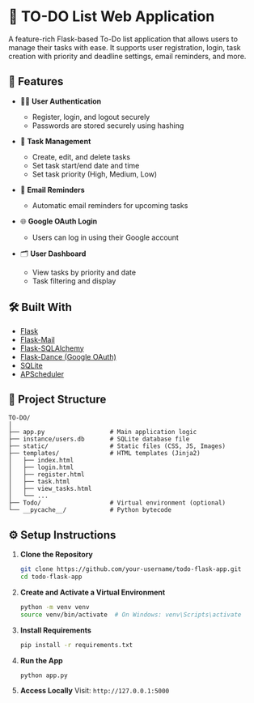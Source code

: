 # 📝 TO-DO List Web Application

A feature-rich Flask-based To-Do list application that allows users to manage their tasks with ease. It supports user registration, login, task creation with priority and deadline settings, email reminders, and more.

## 🚀 Features

- 🧑‍💻 **User Authentication**
  - Register, login, and logout securely
  - Passwords are stored securely using hashing

- 📅 **Task Management**
  - Create, edit, and delete tasks
  - Set task start/end date and time
  - Set task priority (High, Medium, Low)

- 📧 **Email Reminders**
  - Automatic email reminders for upcoming tasks

- 🌐 **Google OAuth Login**
  - Users can log in using their Google account

- 🗂️ **User Dashboard**
  - View tasks by priority and date
  - Task filtering and display

## 🛠️ Built With

- [Flask](https://flask.palletsprojects.com/)
- [Flask-Mail](https://pythonhosted.org/Flask-Mail/)
- [Flask-SQLAlchemy](https://flask-sqlalchemy.palletsprojects.com/)
- [Flask-Dance (Google OAuth)](https://flask-dance.readthedocs.io/)
- [SQLite](https://www.sqlite.org/index.html)
- [APScheduler](https://apscheduler.readthedocs.io/)

## 📂 Project Structure

```
TO-DO/
│
├── app.py                  # Main application logic
├── instance/users.db       # SQLite database file
├── static/                 # Static files (CSS, JS, Images)
├── templates/              # HTML templates (Jinja2)
│   ├── index.html
│   ├── login.html
│   ├── register.html
│   ├── task.html
│   ├── view_tasks.html
│   └── ...
├── Todo/                   # Virtual environment (optional)
└── __pycache__/            # Python bytecode
```

## ⚙️ Setup Instructions

1. **Clone the Repository**
   ```bash
   git clone https://github.com/your-username/todo-flask-app.git
   cd todo-flask-app
   ```

2. **Create and Activate a Virtual Environment**
   ```bash
   python -m venv venv
   source venv/bin/activate  # On Windows: venv\Scripts\activate
   ```

3. **Install Requirements**
   ```bash
   pip install -r requirements.txt
   ```

4. **Run the App**
   ```bash
   python app.py
   ```

5. **Access Locally**
   Visit: `http://127.0.0.1:5000`
